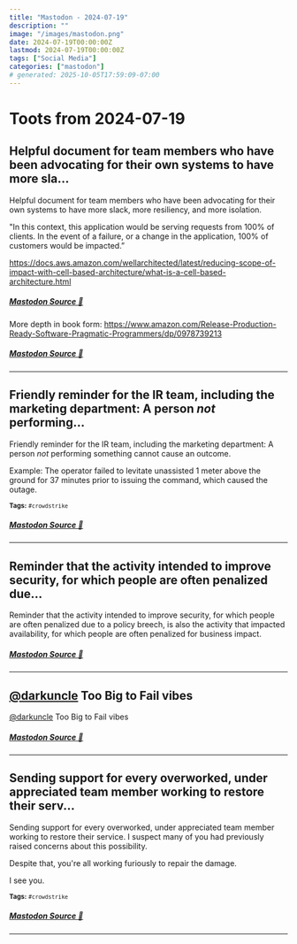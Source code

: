 ```yaml
---
title: "Mastodon - 2024-07-19"
description: ""
image: "/images/mastodon.png"
date: 2024-07-19T00:00:00Z
lastmod: 2024-07-19T00:00:00Z
tags: ["Social Media"]
categories: ["mastodon"]
# generated: 2025-10-05T17:59:09-07:00
---
```


# Toots from 2024-07-19

## Helpful document for team members who have been advocating for their own systems to have more sla...

Helpful document for team members who have been advocating for their own systems to have more slack, more resiliency, and more isolation.

"In this context, this application would be serving requests from 100% of clients. In the event of a failure, or a change in the application, 100% of customers would be impacted.”

<https://docs.aws.amazon.com/wellarchitected/latest/reducing-scope-of-impact-with-cell-based-architecture/what-is-a-cell-based-architecture.html>

##### [Mastodon Source 🐘](https://hachyderm.io/@mweagle/112815728969721900)

More depth in book form: <https://www.amazon.com/Release-Production-Ready-Software-Pragmatic-Programmers/dp/0978739213>

##### [Mastodon Source 🐘](https://hachyderm.io/@mweagle/112815734072692568)

---

## Friendly reminder for the  IR team, including the marketing department: A person *not* performing...

Friendly reminder for the  IR team, including the marketing department: A person *not* performing something cannot cause an outcome.

Example: The operator failed to levitate unassisted 1 meter above the ground for 37 minutes prior to issuing the command, which caused the outage.

<small><b>Tags:</b> `#crowdstrike`</small>

##### [Mastodon Source 🐘](https://hachyderm.io/@mweagle/112814998905887909)

---

## Reminder that the activity intended to improve security, for which people are often penalized due...

Reminder that the activity intended to improve security, for which people are often penalized due to a policy breech, is also the activity that impacted availability, for which people are often penalized for business impact.

##### [Mastodon Source 🐘](https://hachyderm.io/@mweagle/112814284007997017)

---

## [@darkuncle](https://infosec.exchange/@darkuncle) Too Big to Fail vibes

[@darkuncle](https://infosec.exchange/@darkuncle) Too Big to Fail vibes

##### [Mastodon Source 🐘](https://hachyderm.io/@mweagle/112814215656627691)

---

## Sending support for every overworked, under appreciated team member working to restore their serv...

Sending support for every overworked, under appreciated team member working to restore their service. I suspect many of you had previously raised concerns about this possibility.

Despite that, you're all working furiously to repair the damage.

I see you.

<small><b>Tags:</b> `#crowdstrike`</small>

##### [Mastodon Source 🐘](https://hachyderm.io/@mweagle/112814176445315118)

---

